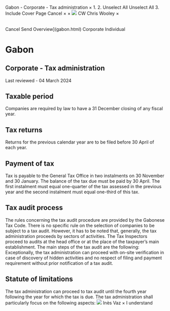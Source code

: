 Gabon - Corporate - Tax administration
×
1.
2.
Unselect All
Unselect All
3.
Include Cover Page
Cancel
×
×
![](-/media/world-wide-tax-summaries/attachments/global---chris-wooley.ashx%3Frev=ac5e5f3223b34096b1afc2a6009c7320&revision=ac5e5f32-23b3-4096-b1af-c2a6009c7320&hash=859B7ADC84DC2CBEC9760E9E6EE7DE6D0A8BFCDF)
CW
Chris Wooley
×
######
Cancel
Send
Overview](gabon.html)
Corporate
Individual
# Gabon
## Corporate - Tax administration
Last reviewed - 04 March 2024
## Taxable period
Companies are required by law to have a 31 December closing of any fiscal year.
## Tax returns
Returns for the previous calendar year are to be filed before 30 April of each year.
## Payment of tax
Tax is payable to the General Tax Office in two instalments on 30 November and 30 January. The balance of the tax due must be paid by 30 April. The first instalment must equal one-quarter of the tax assessed in the previous year and the second instalment must equal one-third of this tax.
## Tax audit process
The rules concerning the tax audit procedure are provided by the Gabonese Tax Code.
There is no specific rule on the selection of companies to be subject to a tax audit. However, it has to be noted that, generally, the tax administration proceeds by sectors of activities.
The Tax Inspectors proceed to audits at the head office or at the place of the taxpayer’s main establishment.
The main steps of the tax audit are the following:
Exceptionally, the tax administration can proceed with on-site verification in case of discovery of hidden activities and no respect of filing and payment requirement without prior notification of a tax audit.
## Statute of limitations
The tax administration can proceed to tax audit until the fourth year following the year for which the tax is due.
The tax administration shall particularly focus on the following aspects:
![](-/media/world-wide-tax-summaries/gabonins-vazgabon--ines-vazpng20200916100458765.ashx%3Frev=5d799434b3e047a48f959f6b19f272b8&revision=5d799434-b3e0-47a4-8f95-9f6b19f272b8&hash=0A20B41FB8C5DDC66B0A82274BC45BC71AAC3030)
Inès Vaz
×
I understand